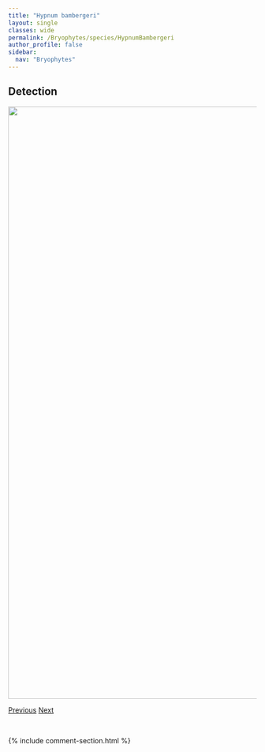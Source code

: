```yaml
---
title: "Hypnum bambergeri"
layout: single
classes: wide
permalink: /Bryophytes/species/HypnumBambergeri
author_profile: false
sidebar:
  nav: "Bryophytes"
---
```


<h2>Detection</h2>

<a href="https://drive.google.com/uc?export=view&id=1aW38IMOqA-fMtzZZpBWpIpMAk-F-r9z6">
<img src="https://drive.google.com/uc?export=view&id=1aW38IMOqA-fMtzZZpBWpIpMAk-F-r9z6" height = "1200" width = "800">
</a>


<a href="/DevelopmentWebsite/Bryophytes/species/HymenostyliumRecurvirostrum" class="pagination--pager" title="Hymenostylium recurvirostrum">Previous</a> <a href="/DevelopmentWebsite/Bryophytes/species/HypnumCallichroum" class="pagination--pager" title="Hypnum callichroum">Next</a>

<p>&nbsp;</p>

{% include comment-section.html %}

